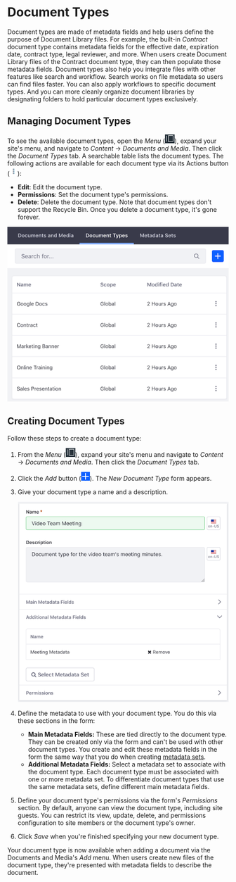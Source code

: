 # Document Types [](id=document-types)

Document types are made of metadata fields and help users define the purpose of
Document Library files. For example, the built-in *Contract* document type
contains metadata fields for the effective date, expiration date, contract type,
legal reviewer, and more. When users create Document Library files of the
Contract document type, they can then populate those metadata fields. Document
types also help you integrate files with other features like search and
workflow. Search works on file metadata so users can find files faster. You can
also apply workflows to specific document types. And you can more cleanly
organize document libraries by designating folders to hold particular document
types exclusively. 

## Managing Document Types [](id=managing-document-types)

To see the available document types, open the *Menu* 
(![Product Menu](../../../images/icon-menu.png)), 
expand your site's menu, and navigate to *Content* &rarr; *Documents and Media*. 
Then click the *Document Types* tab. A searchable table lists the document 
types. The following actions are available for each document type via its 
Actions button 
(![Actions](../../../images/icon-actions.png)): 

-   **Edit**: Edit the document type. 
-   **Permissions**: Set the document type's permissions. 
-   **Delete**: Delete the document type. Note that document types don't support 
    the Recycle Bin. Once you delete a document type, it's gone forever. 

![Figure 1: The Document Types management window lets you view existing document types and create new ones.](../../../images/dm-doc-types-list.png)

## Creating Document Types [](id=creating-document-types)

Follow these steps to create a document type: 

1.  From the *Menu* (![Product Menu](../../../images/icon-menu.png)), expand
    your site's menu and navigate to *Content* &rarr; *Documents and Media*.
    Then click the *Document Types* tab. 

2.  Click the *Add* button 
    (![Add](../../../images/icon-add.png)). The *New Document Type* form 
    appears. 

3.  Give your document type a name and a description. 

    ![Figure 2: Create your new document type.](../../../images/dm-doc-types-new.png)

4.  Define the metadata to use with your document type. You do this via these 
    sections in the form: 

    -   **Main Metadata Fields:** These are tied directly to the document type.
        They can be created only via the form and can't be used with other 
        document types. You create and edit these metadata fields in the form 
        the same way that you do when creating 
        [metadata sets](/discover/portal/-/knowledge_base/7-1/metadata-sets). 
    -   **Additional Metadata Fields:** Select a metadata set to associate with 
        the document type. Each document type must be associated with one or
        more metadata set. To differentiate document types that use the same
        metadata sets, define different main metadata fields. 

5.  Define your document type's permissions via the form's *Permissions*
    section. By default, anyone can view the document type, including site
    guests. You can restrict its view, update, delete, and permissions
    configuration to site members or the document type's owner. 

6.  Click *Save* when you're finished specifying your new document type. 

Your document type is now available when adding a document via the Documents and 
Media's *Add* menu. When users create new files of the document type, they're 
presented with metadata fields to describe the document. 

